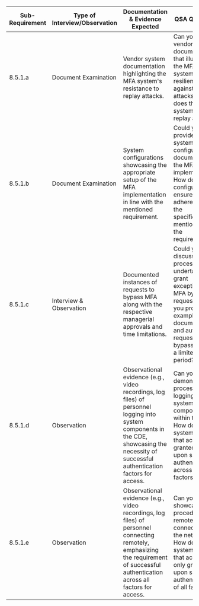 
| Sub-Requirement | Type of Interview/Observation | Documentation & Evidence Expected                                                                                                                                                            | QSA Questions                                                                                                                                                                                 |
| --------------- | ----------------------------- | -------------------------------------------------------------------------------------------------------------------------------------------------------------------------------------------- | --------------------------------------------------------------------------------------------------------------------------------------------------------------------------------------------- |
| 8.5.1.a         | Document Examination          | Vendor system documentation highlighting the MFA system's resistance to replay attacks.                                                                                                      | Can you provide vendor documentation that illustrates the MFA system's resilience against replay attacks? How does the MFA system prevent replay attacks?                                     |
| 8.5.1.b         | Document Examination          | System configurations showcasing the appropriate setup of the MFA implementation in line with the mentioned requirement.                                                                     | Could you provide the system configuration documents for the MFA implementation? How do these configurations ensure adherence to the specifications mentioned in the requirement?             |
| 8.5.1.c         | Interview & Observation       | Documented instances of requests to bypass MFA along with the respective managerial approvals and time limitations.                                                                          | Could you discuss the process undertaken to grant exceptions for MFA bypass requests? Can you provide examples of documented and authorized requests to bypass MFA for a limited time period? |
| 8.5.1.d         | Observation                   | Observational evidence (e.g., video recordings, log files) of personnel logging into system components in the CDE, showcasing the necessity of successful authentication factors for access. | Can you demonstrate the process of logging into system components within the CDE? How does the system ensure that access is granted only upon successful authentication across all factors?   |
| 8.5.1.e         | Observation                   | Observational evidence (e.g., video recordings, log files) of personnel connecting remotely, emphasizing the requirement of successful authentication across all factors for access.         | Can you showcase the procedure for remote connection to the network? How does the system confirm that access is only granted upon successful authentication of all factors?                   |
